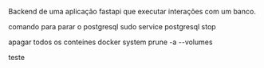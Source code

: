 Backend de uma aplicação fastapi que executar interações com um banco.



comando para parar o postgresql
sudo service postgresql stop

apagar todos os conteines
docker system prune -a --volumes

teste
